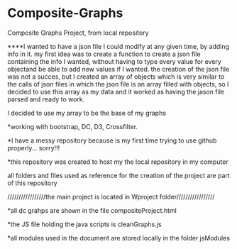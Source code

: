 # Composite-Graphs
Composite Graphs Project, from local repository

****I wanted to have a json file I could modify at any given time, by adding info in it.
my first idea was to create a function to create a json file containing the info I wanted, without having to type every value
for every objectand be able to add new values if I wanted. 
the creation of the json file was not a succes, but I created an array of objects which is very similar to
the calls of json files in which the json file is an array filled with objects, so I decided to use this array as my data and it worked as having the jason file parsed and ready to work.

I decided to use my array to be the base of my graphs

*working with bootstrap, DC, D3, Crossfilter.

*I have a messy repository because is my first time trying to use github properly... sorry!!!

*this repository was created to host my the local repository in my computer

all folders and files used as reference for the creation of the project are part of this repository

/////////////////the main project is located in Wproject folder/////////////////

*all dc grahps are shown in the file compositeProject.html

*the JS file holding the java scripts is cleanGraphs.js

*all modules used in the document are stored locally in the folder jsModules


